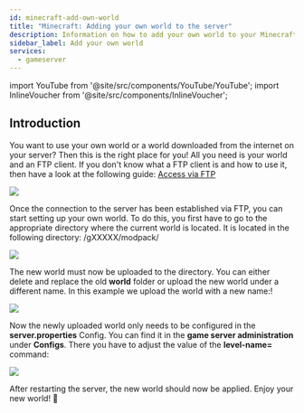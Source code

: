 ```yaml
---
id: minecraft-add-own-world
title: "Minecraft: Adding your own world to the server"
description: Information on how to add your own world to your Minecraft server from ZAP-Hosting - ZAP-Hosting.com documentation
sidebar_label: Add your own world
services:
  - gameserver
---
```


import YouTube from '@site/src/components/YouTube/YouTube';
import InlineVoucher from '@site/src/components/InlineVoucher';

## Introduction

You want to use your own world or a world downloaded from the internet on your server? Then this is the right place for you! All you need is your world and an FTP client. If you don't know what a FTP client is and how to use it, then have a look at the following guide: [Access via FTP](gameserver-ftpaccess.md)

![](https://screensaver01.zap-hosting.com/index.php/s/Rmx6c6n2rP5MqBz/preview)

<YouTube videoId="5tII3C9yO3g" imageSrc="https://screensaver01.zap-hosting.com/index.php/s/SbB6iZmdZtMAPaS/preview" title="How to upload custom MAPS on your Minecraft Server" description="Feel like you understand better when you see things in action? We’ve got you! Dive into our video that breaks it all down for you. Whether you're in a rush or just prefer to soak up information in the most engaging way possible!"/>

Once the connection to the server has been established via FTP, you can start setting up your own world. To do this, you first have to go to the appropriate directory where the current world is located. It is located in the following directory: /gXXXXX/modpack/

![](https://screensaver01.zap-hosting.com/index.php/s/85KLwjPYt3yjHZt/preview)

The new world must now be uploaded to the directory. You can either delete and replace the old **world** folder or upload the new world under a different name. In this example we upload the world with a new name:!

![](https://screensaver01.zap-hosting.com/index.php/s/3DYD5ANgNsCNpkE/preview)

Now the newly uploaded world only needs to be configured in the **server.properties** Config. You can find it in the **game server administration** under **Configs**. There you have to adjust the value of the **level-name=** command:

![](https://screensaver01.zap-hosting.com/index.php/s/idoHWafC3g4AbYL/preview)


After restarting the server, the new world should now be applied. Enjoy your new world! 🙂

<InlineVoucher />
